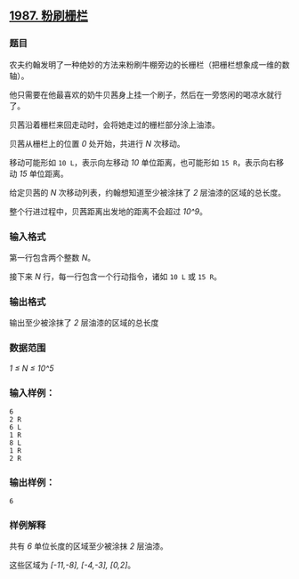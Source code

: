 ## [1987. 粉刷栅栏](https://www.acwing.com/problem/content/1989/)

### 题目

农夫约翰发明了一种绝妙的方法来粉刷牛棚旁边的长栅栏（把栅栏想象成一维的数轴）。

他只需要在他最喜欢的奶牛贝茜身上挂一个刷子，然后在一旁悠闲的喝凉水就行了。

贝茜沿着栅栏来回走动时，会将她走过的栅栏部分涂上油漆。

贝茜从栅栏上的位置 *0* 处开始，共进行 *N* 次移动。

移动可能形如 `10 L`，表示向左移动 *10* 单位距离，也可能形如 `15 R`，表示向右移动 *15* 单位距离。

给定贝茜的 *N* 次移动列表，约翰想知道至少被涂抹了 *2* 层油漆的区域的总长度。

整个行进过程中，贝茜距离出发地的距离不会超过 *10^9*。

### 输入格式

第一行包含两个整数 *N*。

接下来 *N* 行，每一行包含一个行动指令，诸如 `10 L` 或 `15 R`。

### 输出格式

输出至少被涂抹了 *2* 层油漆的区域的总长度

### 数据范围

*1 ≤ N ≤ 10^5*

### 输入样例：

```
6
2 R
6 L
1 R
8 L
1 R
2 R
```

### 输出样例：

```
6
```

### 样例解释

共有 *6* 单位长度的区域至少被涂抹 *2* 层油漆。

这些区域为 *[-11,-8], [-4,-3], [0,2]*。
